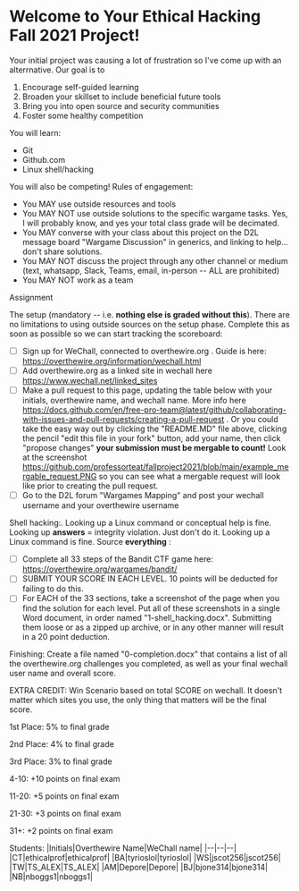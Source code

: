 # Welcome to Your Ethical Hacking Fall 2021 Project!

Your initial project was causing a lot of frustration so I've come up with an alterrnative.  Our goal is to

 1. Encourage self-guided learning
 2. Broaden your skillset to include beneficial future tools
 3. Bring you into open source and security communities
 4. Foster some healthy competition

You will learn:

 - Git
 - Github.com
 - Linux shell/hacking

You will also be competing!  Rules of engagement:

 - You MAY use outside resources and tools
 - You MAY NOT use outside solutions to the specific wargame tasks.  Yes, I will probably know, and yes your total class grade will be decimated.  
 - You MAY converse with your class about this project on the D2L message board "Wargame Discussion" in generics, and linking to help... don't share solutions.
 - You MAY NOT discuss the project through any other channel or medium (text, whatsapp, Slack, Teams, email, in-person -- ALL are prohibited)
 - You MAY NOT work as a team

Assignment

The setup (mandatory -- i.e. **nothing else is graded without this**). There are no limitations to using outside sources on the setup phase.  Complete this as soon as possible so we can start tracking the scoreboard: 
 - [ ] Sign up for WeChall, connected to overthewire.org . Guide is here: https://overthewire.org/information/wechall.html
 - [ ] Add overthewire.org as a linked site in wechall here https://www.wechall.net/linked_sites
 - [ ] Make a pull request to this page, updating the table below with your initials, overthewire name, and wechall name.  More info here https://docs.github.com/en/free-pro-team@latest/github/collaborating-with-issues-and-pull-requests/creating-a-pull-request . Or you could take the easy way out by clicking the "README.MD" file above, clicking the pencil "edit this file in your fork" button, add your name, then click "propose changes" **your submission must be mergable to count!** Look at the screenshot https://github.com/professorteat/fallproject2021/blob/main/example_mergable_request.PNG so you can see what a mergable request will look like prior to creating the pull request.
 - [ ] Go to the D2L forum "Wargames Mapping" and post your wechall username and your overthewire username

Shell hacking:. Looking up a Linux command or conceptual help is fine.  Looking up **answers** = integrity violation.   Just don't do it.  Looking up a Linux command is fine.  Source **everything**   :

 - [ ] Complete all 33 steps of the Bandit CTF game here: https://overthewire.org/wargames/bandit/
 - [ ] SUBMIT YOUR SCORE IN EACH LEVEL.  10 points will be deducted for failing to do this.
 - [ ] For EACH of the 33 sections, take a screenshot of the page when you find the solution for each level.  Put all of these screenshots in a single Word document, in order named "1-shell_hacking.docx".  Submitting them loose or as a zipped up archive, or in any other manner will result in a 20 point deduction.

Finishing: Create a file named "0-completion.docx" that contains a list of all the overthewire.org challenges you completed, as well as your final wechall user name and overall score.

EXTRA CREDIT: Win Scenario based on total SCORE on wechall.  It doesn't matter which sites you use, the only thing that matters will be the final score.

1st Place: 5% to final grade

2nd Place: 4% to final grade

3rd Place: 3% to final grade

4-10: +10 points on final exam

11-20: +5 points on final exam

21-30: +3 points on final exam

31+: +2 points on final exam

Students:
|Initials|Overthewire Name|WeChall name|
|--|--|--|
|CT|ethicalprof|ethicalprof|
|BA|tyrioslol|tyrioslol|
|WS|jscot256|jscot256|
|TW|TS_ALEX|TS_ALEX|
|AM|Depore|Depore|
|BJ|bjone314|bjone314|
|NB|nboggs1|nboggs1|
